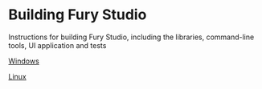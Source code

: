 # Building Fury Studio

Instructions for building Fury Studio, including the libraries, command-line tools, UI application and tests

[Windows](windows.md)

[Linux](linux.md)
